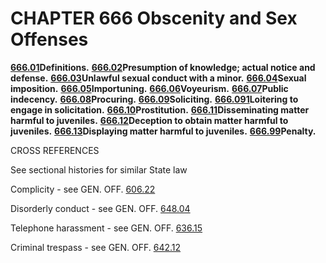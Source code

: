 CHAPTER 666 Obscenity and Sex Offenses
======================================

[**666.01**](364f719c.html)**Definitions.**
[**666.02**](366e6a0c.html)**Presumption of knowledge; actual notice and
defense.** [**666.03**](36820530.html)**Unlawful sexual conduct with a
minor.** [**666.04**](3688b7e6.html)**Sexual imposition.**
[**666.05**](369432f9.html)**Importuning.**
[**666.06**](369773f9.html)**Voyeurism.**
[**666.07**](36a4ed8a.html)**Public indecency.**
[**666.08**](36b67c84.html)**Procuring.**
[**666.09**](36c07b67.html)**Soliciting.**
[**666.091**](36c7656c.html)**Loitering to engage in solicitation.**
[**666.10**](36d814d9.html)**Prostitution.**
[**666.11**](36dd1093.html)**Disseminating matter harmful to
juveniles.** [**666.12**](36f443c9.html)**Deception to obtain matter
harmful to juveniles.** [**666.13**](36ff4c19.html)**Displaying matter
harmful to juveniles.** [**666.99**](3707e94c.html)**Penalty.**

CROSS REFERENCES

See sectional histories for similar State law

Complicity - see GEN. OFF. [606.22](2a62f3ea.html)

Disorderly conduct - see GEN. OFF. [648.04](34d074ff.html)

Telephone harassment - see GEN. OFF. [636.15](317ec4c2.html)

Criminal trespass - see GEN. OFF. [642.12](32e6f2b4.html)
